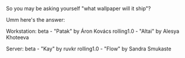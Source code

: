 So you may be asking yourself "what wallpaper will it ship"?

Umm here's the answer:

Workstation:
beta - "Patak" by Áron Kovács
rolling1.0 - "Altai" by Alesya Khoteeva

Server:
beta - "Kay" by ruvkr
rolling1.0 - "Flow" by Sandra Smukaste
